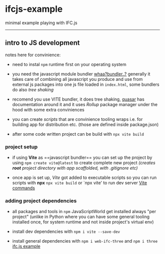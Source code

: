 # ifcjs-example
minimal example playing with IFC.js

---

## intro to JS development
notes here for convinience:
- need to instal `npm` runtime first on your operating system

- you need the javascript module bundler [whaa?bundler..?](https://snipcart.com/blog/javascript-module-bundler) generally it takes care of combining all javascript you produce and use from external js packages into one js file loaded in `index.html`, some bundlers do also *tree shaking*
  
- recomend you use VITE bundler, it does tree shaking, [quasar](Quasar.dev) has documentation around it and it uses *Rollup* package manager under the hood with some extra conviniences

- you can create *scripts* that are convinience tooling wraps i.e. for building app for distribution etc. (those are defined inside package.json)

- after some code written project can be build with `npx vite build`

### project setup
- if using **Vite** as ==javascript bundler== you can set up the project by using `npm create vite@latest` to create complete new project *(creates **root** project directory with app scaffolded, with .gitignore etc)*

- once app is set up, *Vite* got added to executable scripts so you can run scripts with **npx** `npx vite build` or `npx vite' to run dev server [Vite commands](https://vitejs.dev/guide/#command-line-interface)

### adding project dependencies

- all packages and tools in `npm` JavaScriptWorld get installed always "per project" (unlike in Python where you can have some general tooling installed once, for system runtime and not inside project's virtual env)

- install dev dependencies with `npm i vite --save-dev`

- install general dependencies with `npm i web-ifc-three` and `npm i three` [ifc.js example](https://ifcjs.github.io/info/docs/Hello%20world)
